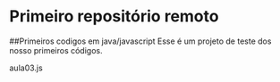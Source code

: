 # Primeiro repositório remoto

##Primeiros codigos em java/javascript
Esse é um projeto de teste dos nosso primeiros códigos.


aula03.js

